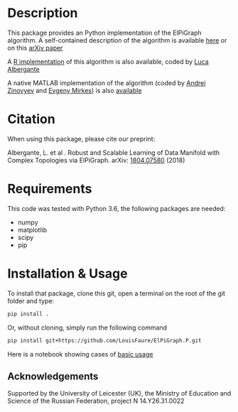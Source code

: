 Description
===========

This package provides an Python implementation of the ElPiGraph algorithm. A
self-contained description of the algorithm is available
[here](https://github.com/auranic/Elastic-principal-graphs/blob/master/ElPiGraph_Methods.pdf)
or on this [arXiv paper](https://arxiv.org/abs/1804.07580)

A [R implementation](https://github.com/Albluca/ElPiGraph.R) of this algorithm is also available,
coded by [Luca Albergante](https://github.com/Albluca)

A native MATLAB implementation of the algorithm (coded by [Andrei
Zinovyev](https://github.com/auranic/) and [Evgeny
Mirkes](https://github.com/Mirkes)) is also
[available](https://github.com/auranic/Elastic-principal-graphs)

Citation
========

When using this package, please cite our preprint:

Albergante, L.  et al . Robust and Scalable  Learning of Data Manifold with Complex Topologies via ElPiGraph.
arXiv: [1804.07580](https://arxiv.org/abs/1804.07580) (2018)

Requirements
============

This code was tested with Python 3.6, the following packages are needed:

-	numpy
-	matplotlib
-   scipy
-   pip

Installation & Usage
====================

To install that package, clone this git, open a terminal on the root of the git folder and type:
```bash
pip install .
```

Or, without cloning, simply run the following command
```bash
pip install git+https://github.com/LouisFaure/ElPiGraph.P.git
```

Here is a notebook showing cases of [basic usage](elpigraph/docs/Basic%20usage.ipynb)

## Acknowledgements

Supported by the University of Leicester (UK), the Ministry of Education and Science of the Russian Federation, project N 14.Y26.31.0022
